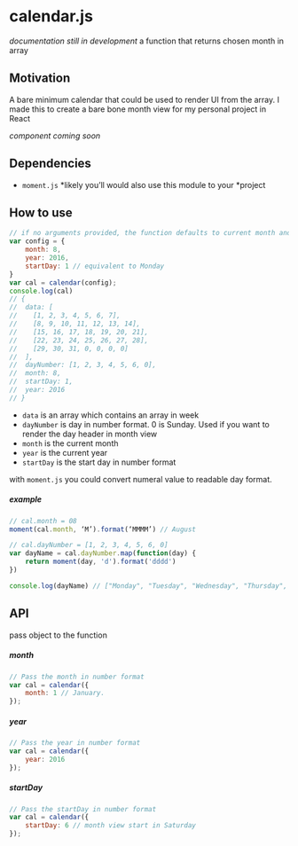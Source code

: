 # calendar.js
*documentation still in development*
a function that returns chosen month in array

## Motivation
A bare minimum calendar that could be used to render UI from the array. I made this to create a bare bone month view for my personal project in React

*component coming soon*

## Dependencies 
- `moment.js` *likely you’ll would also use this module to your *project

## How to use 
```javascript
// if no arguments provided, the function defaults to current month and year
var config = {
	month: 8,
	year: 2016,
	startDay: 1 // equivalent to Monday
}
var cal = calendar(config);
console.log(cal)
// {
//  data: [
//    [1, 2, 3, 4, 5, 6, 7], 
//    [8, 9, 10, 11, 12, 13, 14], 
//    [15, 16, 17, 18, 19, 20, 21], 
//    [22, 23, 24, 25, 26, 27, 28], 
//    [29, 30, 31, 0, 0, 0, 0]
//  ],
//  dayNumber: [1, 2, 3, 4, 5, 6, 0],
//  month: 8,
//  startDay: 1,
//  year: 2016
// }
```

- `data` is an array which contains an array in week
- `dayNumber` is day in number format. 0 is Sunday. Used if you want to render the day header in month view
- `month` is the current month
- `year` is the current year
- `startDay` is the start day in number format

with `moment.js` you could convert numeral value to readable day format.

##### example 
```javascript
// cal.month = 08
moment(cal.month, ‘M’).format(‘MMMM’) // August

// cal.dayNumber = [1, 2, 3, 4, 5, 6, 0]
var dayName = cal.dayNumber.map(function(day) {
	return moment(day, 'd').format('dddd')
})

console.log(dayName) // ["Monday", "Tuesday", "Wednesday", "Thursday", "Friday", "Saturday", "Sunday"]
```


## API
pass object to the function

##### month
```javascript
// Pass the month in number format
var cal = calendar({
	month: 1 // January.
});
```

##### year
```javascript
// Pass the year in number format
var cal = calendar({
	year: 2016
});
```

##### startDay
```javascript
// Pass the startDay in number format
var cal = calendar({
	startDay: 6 // month view start in Saturday
});
```

